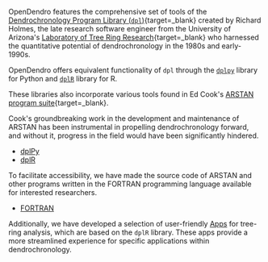 OpenDendro features the comprehensive set of tools of the [Dendrochronology Program Library (`dpl`)](https://www.ltrr.arizona.edu/pub/dpl-mac/68k/dpl.txt){target=_blank} created by Richard Holmes, the late research software engineer from the University of Arizona's [Laboratory of Tree Ring Research](https://www.ltrr.arizona.edu/pub/dpl/index.html){target=_blank} who harnessed the quantitative potential of dendrochronology in the 1980s and early-1990s. 

OpenDendro offers equivalent functionality of `dpl` through the [`dplpy`](python.md) library for Python and [`dplR`](r.md) library for R. 

These libraries also incorporate various tools found in Ed Cook's [ARSTAN program suite](https://www.geog.cam.ac.uk/research/projects/dendrosoftware/){target=_blank}. 

Cook's groundbreaking work in the development and maintenance of ARSTAN has been instrumental in propelling dendrochronology forward, and without it, progress in the field would have been significantly hindered.

+ [dplPy](python.md)
+ [dplR](r.md)

To facilitate accessibility, we have made the source code of ARSTAN and other programs written in the FORTRAN programming language available for interested researchers. 

+ [FORTRAN](fortran.md)

Additionally, we have developed a selection of user-friendly 
[Apps](apps.md) for tree-ring analysis, which are based on the `dplR` library. These apps provide a more streamlined experience for specific applications within dendrochronology.
